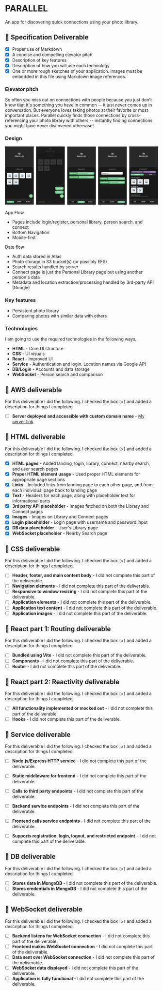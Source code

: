 # PARALLEL

An app for discovering quick connections using your photo library.

## 🚀 Specification Deliverable

- [x] Proper use of Markdown
- [x] A concise and compelling elevator pitch
- [x] Description of key features
- [x] Description of how you will use each technology
- [x] One or more rough sketches of your application. Images must be embedded in this file using Markdown image references.

### Elevator pitch

So often you miss out on connections with people because you just don't know that it's something you have in common -- it just never comes up in conversation. But everyone loves taking photos at their favorite or most important places. Parallel quickly finds those connections by cross-referencing your photo library with others -- instantly finding connections you might have never discovered otherwise!

### Design

![Design image](design-mockup.png)

App Flow
- Pages include login/register, personal library, person search, and connect
- Bottom Navigation
- Mobile-first

Data flow
- Auth data stored in Atlas
- Photo storage in S3 bucket(s) (or possibly EFS)
- Search results handled by server
- Connect page is just the Personal Library page but using another person's data
- Metadata and location extraction/processing handled by 3rd-party API (Google)

### Key features

- Persistent photo library
- Comparing photos with similar data with others

### Technologies

I am going to use the required technologies in the following ways.

- **HTML** - Core UI structure
- **CSS** - UI visuals
- **React** - Improved UI
- **Service** - Authentication and login. Location names via Google API
- **DB/Login** - Accounts and data storage
- **WebSocket** - Person search and comparison

## 🚀 AWS deliverable

For this deliverable I did the following. I checked the box `[x]` and added a description for things I completed.

- [ ] **Server deployed and accessible with custom domain name** - [My server link](https://yourdomainnamehere.click).

## 🚀 HTML deliverable

For this deliverable I did the following. I checked the box `[x]` and added a description for things I completed.

- [x] **HTML pages** - Added landing, login, library, connect, nearby search, and user search pages
- [x] **Proper HTML element usage** - Used proper HTML elements for appropriate page sections
- [x] **Links** - Included links from landing page to each other page, and from each individual page back to landing page
- [x] **Text** - Headers for each page, along with placeholder text for informational parts
- [x] **3rd party API placeholder** - Images fetched on both the Library and Connect pages
- [x] **Images** - Images on Library and Connect pages
- [x] **Login placeholder** - Login page with username and password input
- [x] **DB data placeholder** - User's Library page
- [x] **WebSocket placeholder** - Nearby Search page

## 🚀 CSS deliverable

For this deliverable I did the following. I checked the box `[x]` and added a description for things I completed.

- [ ] **Header, footer, and main content body** - I did not complete this part of the deliverable.
- [ ] **Navigation elements** - I did not complete this part of the deliverable.
- [ ] **Responsive to window resizing** - I did not complete this part of the deliverable.
- [ ] **Application elements** - I did not complete this part of the deliverable.
- [ ] **Application text content** - I did not complete this part of the deliverable.
- [ ] **Application images** - I did not complete this part of the deliverable.

## 🚀 React part 1: Routing deliverable

For this deliverable I did the following. I checked the box `[x]` and added a description for things I completed.

- [ ] **Bundled using Vite** - I did not complete this part of the deliverable.
- [ ] **Components** - I did not complete this part of the deliverable.
- [ ] **Router** - I did not complete this part of the deliverable.

## 🚀 React part 2: Reactivity deliverable

For this deliverable I did the following. I checked the box `[x]` and added a description for things I completed.

- [ ] **All functionality implemented or mocked out** - I did not complete this part of the deliverable.
- [ ] **Hooks** - I did not complete this part of the deliverable.

## 🚀 Service deliverable

For this deliverable I did the following. I checked the box `[x]` and added a description for things I completed.

- [ ] **Node.js/Express HTTP service** - I did not complete this part of the deliverable.
- [ ] **Static middleware for frontend** - I did not complete this part of the deliverable.
- [ ] **Calls to third party endpoints** - I did not complete this part of the deliverable.
- [ ] **Backend service endpoints** - I did not complete this part of the deliverable.
- [ ] **Frontend calls service endpoints** - I did not complete this part of the deliverable.
- [ ] **Supports registration, login, logout, and restricted endpoint** - I did not complete this part of the deliverable.


## 🚀 DB deliverable

For this deliverable I did the following. I checked the box `[x]` and added a description for things I completed.

- [ ] **Stores data in MongoDB** - I did not complete this part of the deliverable.
- [ ] **Stores credentials in MongoDB** - I did not complete this part of the deliverable.

## 🚀 WebSocket deliverable

For this deliverable I did the following. I checked the box `[x]` and added a description for things I completed.

- [ ] **Backend listens for WebSocket connection** - I did not complete this part of the deliverable.
- [ ] **Frontend makes WebSocket connection** - I did not complete this part of the deliverable.
- [ ] **Data sent over WebSocket connection** - I did not complete this part of the deliverable.
- [ ] **WebSocket data displayed** - I did not complete this part of the deliverable.
- [ ] **Application is fully functional** - I did not complete this part of the deliverable.

